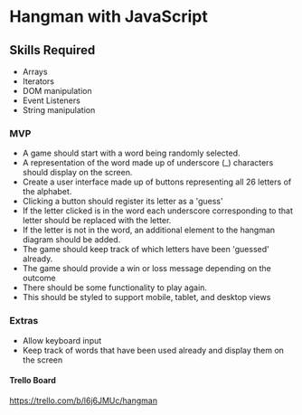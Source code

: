 # Hangman with JavaScript

## Skills Required

- Arrays
- Iterators
- DOM manipulation
- Event Listeners
- String manipulation

### MVP

- A game should start with a word being randomly selected.
- A representation of the word made up of underscore (\_) characters should display on the screen.
- Create a user interface made up of buttons representing all 26 letters of the alphabet.
- Clicking a button should register its letter as a 'guess'
- If the letter clicked is in the word each underscore corresponding to that letter should be replaced with the letter.
- If the letter is not in the word, an additional element to the hangman diagram should be added.
- The game should keep track of which letters have been 'guessed' already.
- The game should provide a win or loss message depending on the outcome
- There should be some functionality to play again.
- This should be styled to support mobile, tablet, and desktop views

### Extras

- Allow keyboard input
- Keep track of words that have been used already and display them on the screen

#### Trello Board

https://trello.com/b/l6j6JMUc/hangman
